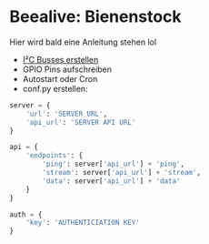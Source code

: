 # Beealive: Bienenstock

Hier wird bald eine Anleitung stehen lol

- [I²C Busses erstellen](https://www.instructables.com/id/Raspberry-PI-Multiple-I2c-Devices/)
- GPIO Pins aufschreiben
- Autostart oder Cron
- conf.py erstellen:
```python
server = {
    'url': 'SERVER URL',
    'api_url': 'SERVER API URL'
}

api = {
    'endpoints': {
        'ping': server['api_url'] + 'ping',
        'stream': server['api_url'] + 'stream',
        'data': server['api_url'] + 'data'
    }
}

auth = {
    'key': 'AUTHENTICIATION KEY'
}
```